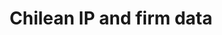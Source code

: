 ---
layout: default
api_or_bulk_downloads: Bulk
citation: Abud, M.J., Fink, C., Hall, B. and Helmers, C., 2013. The use of intellectual
  property in Chile (Vol. 11). WIPO.
description: 'These data are a public release from a joint WIPO-INAPI project. '
documentation: https://eml.berkeley.edu//~bhhall/Chile_ipdata/chile_inno_ip.txt
record_creation_timestamp: 11/13/2020 17:20:46
shortname: chilean_ip
terms_of_use: '?'
timeframe: 1995-2005
title: Chilean IP and firm data
location: https://eml.berkeley.edu//~bhhall/Chile_ipdata.html
uuid: e65da1db-6608-4246-98a7-c260dfc28e45
---